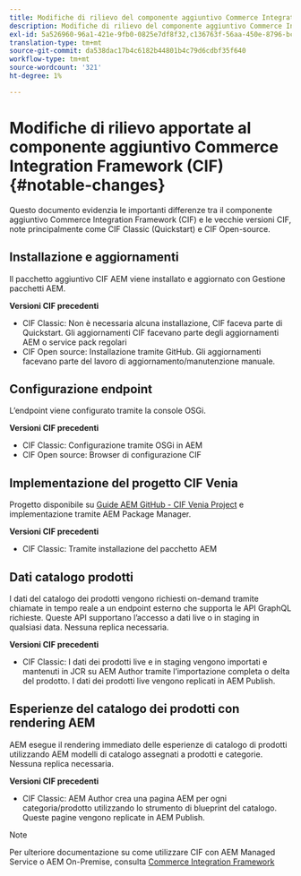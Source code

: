 ```yaml
---
title: Modifiche di rilievo del componente aggiuntivo Commerce Integration Framework (CIF)
description: Modifiche di rilievo del componente aggiuntivo Commerce Integration Framework (CIF) rispetto alle versioni CIF precedenti.
exl-id: 5a526960-96a1-421e-9fb0-0825e7df8f32,c136763f-56aa-450e-8796-bc84bf6c205d
translation-type: tm+mt
source-git-commit: da538dac17b4c6182b44801b4c79d6cdbf35f640
workflow-type: tm+mt
source-wordcount: '321'
ht-degree: 1%

---
```


# Modifiche di rilievo apportate al componente aggiuntivo Commerce Integration Framework (CIF){#notable-changes}

Questo documento evidenzia le importanti differenze tra il componente aggiuntivo Commerce Integration Framework (CIF) e le vecchie versioni CIF, note principalmente come CIF Classic (Quickstart) e CIF Open-source.

## Installazione e aggiornamenti

Il pacchetto aggiuntivo CIF AEM viene installato e aggiornato con Gestione pacchetti AEM.

**Versioni CIF precedenti**

* CIF Classic: Non è necessaria alcuna installazione, CIF faceva parte di Quickstart. Gli aggiornamenti CIF facevano parte degli aggiornamenti AEM o service pack regolari
* CIF Open source: Installazione tramite GitHub. Gli aggiornamenti facevano parte del lavoro di aggiornamento/manutenzione manuale.

## Configurazione endpoint

L’endpoint viene configurato tramite la console OSGi.

**Versioni CIF precedenti**

* CIF Classic: Configurazione tramite OSGi in AEM
* CIF Open source: Browser di configurazione CIF

## Implementazione del progetto CIF Venia

Progetto disponibile su [Guide AEM GitHub - CIF Venia Project](https://github.com/adobe/aem-cif-guides-venia) e implementazione tramite AEM Package Manager.

**Versioni CIF precedenti**

* CIF Classic: Tramite installazione del pacchetto AEM

## Dati catalogo prodotti

I dati del catalogo dei prodotti vengono richiesti on-demand tramite chiamate in tempo reale a un endpoint esterno che supporta le API GraphQL richieste. Queste API supportano l’accesso a dati live o in staging in qualsiasi data. Nessuna replica necessaria.

**Versioni CIF precedenti**

* CIF Classic: I dati dei prodotti live e in staging vengono importati e mantenuti in JCR su AEM Author tramite l’importazione completa o delta del prodotto. I dati dei prodotti live vengono replicati in AEM Publish.

## Esperienze del catalogo dei prodotti con rendering AEM

AEM esegue il rendering immediato delle esperienze di catalogo di prodotti utilizzando AEM modelli di catalogo assegnati a prodotti e categorie. Nessuna replica necessaria.

**Versioni CIF precedenti**

* CIF Classic: AEM Author crea una pagina AEM per ogni categoria/prodotto utilizzando lo strumento di blueprint del catalogo. Queste pagine vengono replicate in AEM Publish.

>[!NOTE]
>
>Per ulteriore documentazione su come utilizzare CIF con AEM Managed Service o AEM On-Premise, consulta [Commerce Integration Framework](https://www.adobe.io/apis/experiencecloud/commerce-integration-framework/getting-started.html)
